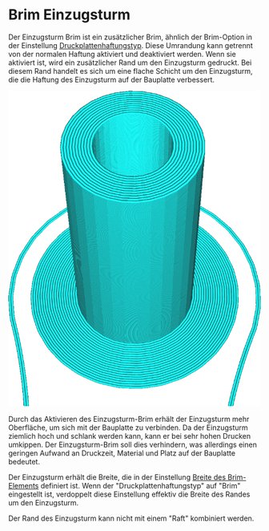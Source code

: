 Brim Einzugsturm
====
Der Einzugsturm Brim ist ein zusätzlicher Brim, ähnlich der Brim-Option in der Einstellung [Druckplattenhaftungstyp](../platform_adhesion/adhesion_type.md). Diese Umrandung kann getrennt von der normalen Haftung aktiviert und deaktiviert werden. Wenn sie aktiviert ist, wird ein zusätzlicher Rand um den Einzugsturm gedruckt. Bei diesem Rand handelt es sich um eine flache Schicht um den Einzugsturm, die die Haftung des Einzugsturm auf der Bauplatte verbessert.

<!--screenshot {
"image_path": "prime_tower_brim_enable.png",
"models": [
    {
        "script": "cube.scad",
        "object_settings": {
            "extruder_nr": 0
        }
    },
    {
        "script": "cube.scad",
        "object_settings": {
            "extruder_nr": 1
        },
        "transformation": ["translateX(40)"]
    }
],
"camera_position": [50, -32, 133],
"camera_lookat": [93, -122, 5],
"settings": {
    "prime_tower_enable": true,
    "prime_tower_brim_enable": true,
    "prime_tower_position_x": 600,
    "prime_tower_position_y": 600,
    "adhesion_type": "skirt"
},
"colours": 16
}-->
![Die Haftung ist auf "skirt" eingestellt, aber es gibt immer noch einen Rand um den Einzugsturm](../../../articles/images/prime_tower_brim_enable.png)

Durch das Aktivieren des Einzugsturm-Brim erhält der Einzugsturm mehr Oberfläche, um sich mit der Bauplatte zu verbinden. Da der Einzugsturm ziemlich hoch und schlank werden kann, kann er bei sehr hohen Drucken umkippen. Der Einzugsturm-Brim soll dies verhindern, was allerdings einen geringen Aufwand an Druckzeit, Material und Platz auf der Bauplatte bedeutet.

Der Einzugsturm erhält die Breite, die in der Einstellung [Breite des Brim-Elements](../platform_adhesion/brim_width.md) definiert ist. Wenn der "Druckplattenhaftungstyp" auf "Brim" eingestellt ist, verdoppelt diese Einstellung effektiv die Breite des Randes um den Einzugsturm.

Der Rand des Einzugsturm kann nicht mit einem "Raft" kombiniert werden.